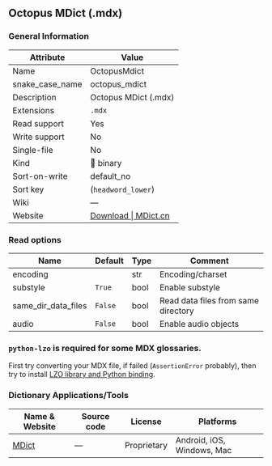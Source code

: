 ## Octopus MDict (.mdx)

### General Information

| Attribute       | Value                                                                 |
| --------------- | --------------------------------------------------------------------- |
| Name            | OctopusMdict                                                          |
| snake_case_name | octopus_mdict                                                         |
| Description     | Octopus MDict (.mdx)                                                  |
| Extensions      | `.mdx`                                                                |
| Read support    | Yes                                                                   |
| Write support   | No                                                                    |
| Single-file     | No                                                                    |
| Kind            | 🔢 binary                                                              |
| Sort-on-write   | default_no                                                            |
| Sort key        | (`headword_lower`)                                                    |
| Wiki            | ―                                                                     |
| Website         | [Download \| MDict.cn](https://www.mdict.cn/wp/?page_id=5325&lang=en) |

### Read options

| Name                | Default | Type | Comment                             |
| ------------------- | ------- | ---- | ----------------------------------- |
| encoding            |         | str  | Encoding/charset                    |
| substyle            | `True`  | bool | Enable substyle                     |
| same_dir_data_files | `False` | bool | Read data files from same directory |
| audio               | `False` | bool | Enable audio objects                |



### `python-lzo` is required for **some** MDX glossaries.

First try converting your MDX file, if failed (`AssertionError` probably),
then try to install [LZO library and Python binding](../lzo.md).

### Dictionary Applications/Tools

| Name & Website                 | Source code | License     | Platforms                  |
| ------------------------------ | ----------- | ----------- | -------------------------- |
| [MDict](https://www.mdict.cn/) | ―           | Proprietary | Android, iOS, Windows, Mac |
